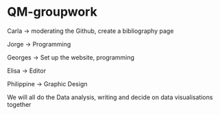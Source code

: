 # QM-groupwork

Carla → moderating the Github, create a bibliography page 

Jorge → Programming 

Georges → Set up the website, programming

Elisa → Editor 

Philippine → Graphic Design 

We will all do the Data analysis, writing and decide on data visualisations together
